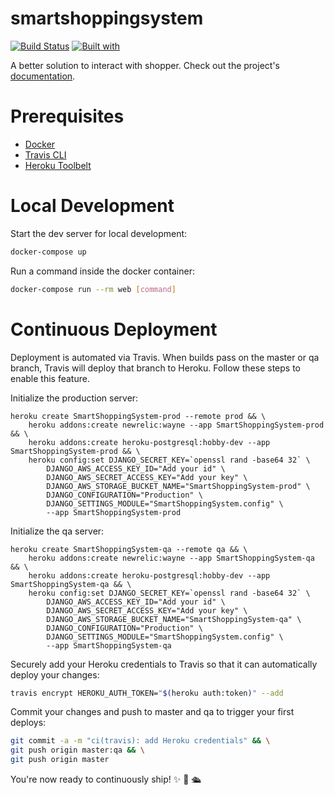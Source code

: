 # smartshoppingsystem

[![Build Status](https://travis-ci.org/ngoclt/smartshoppingsystem.svg?branch=master)](https://travis-ci.org/ngoclt/smartshoppingsystem)
[![Built with](https://img.shields.io/badge/Built_with-Cookiecutter_Django_Rest-F7B633.svg)](https://github.com/agconti/cookiecutter-django-rest)

A better solution to interact with shopper. Check out the project's [documentation](http://ngoclt.github.io/smartshoppingsystem/).

# Prerequisites

- [Docker](https://docs.docker.com/docker-for-mac/install/)  
- [Travis CLI](http://blog.travis-ci.com/2013-01-14-new-client/)
- [Heroku Toolbelt](https://toolbelt.heroku.com/)

# Local Development

Start the dev server for local development:
```bash
docker-compose up
```

Run a command inside the docker container:

```bash
docker-compose run --rm web [command]
```

# Continuous Deployment

Deployment is automated via Travis. When builds pass on the master or qa branch, Travis will deploy that branch to Heroku. Follow these steps to enable this feature.

Initialize the production server:

```
heroku create SmartShoppingSystem-prod --remote prod && \
    heroku addons:create newrelic:wayne --app SmartShoppingSystem-prod && \
    heroku addons:create heroku-postgresql:hobby-dev --app SmartShoppingSystem-prod && \
    heroku config:set DJANGO_SECRET_KEY=`openssl rand -base64 32` \
        DJANGO_AWS_ACCESS_KEY_ID="Add your id" \
        DJANGO_AWS_SECRET_ACCESS_KEY="Add your key" \
        DJANGO_AWS_STORAGE_BUCKET_NAME="SmartShoppingSystem-prod" \
        DJANGO_CONFIGURATION="Production" \
        DJANGO_SETTINGS_MODULE="SmartShoppingSystem.config" \
        --app SmartShoppingSystem-prod
```

Initialize the qa server:

```
heroku create SmartShoppingSystem-qa --remote qa && \
    heroku addons:create newrelic:wayne --app SmartShoppingSystem-qa && \
    heroku addons:create heroku-postgresql:hobby-dev --app SmartShoppingSystem-qa && \
    heroku config:set DJANGO_SECRET_KEY=`openssl rand -base64 32` \
        DJANGO_AWS_ACCESS_KEY_ID="Add your id" \
        DJANGO_AWS_SECRET_ACCESS_KEY="Add your key" \
        DJANGO_AWS_STORAGE_BUCKET_NAME="SmartShoppingSystem-qa" \
        DJANGO_CONFIGURATION="Production" \
        DJANGO_SETTINGS_MODULE="SmartShoppingSystem.config" \
        --app SmartShoppingSystem-qa
```

Securely add your Heroku credentials to Travis so that it can automatically deploy your changes:

```bash
travis encrypt HEROKU_AUTH_TOKEN="$(heroku auth:token)" --add
```

Commit your changes and push to master and qa to trigger your first deploys:

```bash
git commit -a -m "ci(travis): add Heroku credentials" && \
git push origin master:qa && \
git push origin master
```

You're now ready to continuously ship! ✨ 💅 🛳
